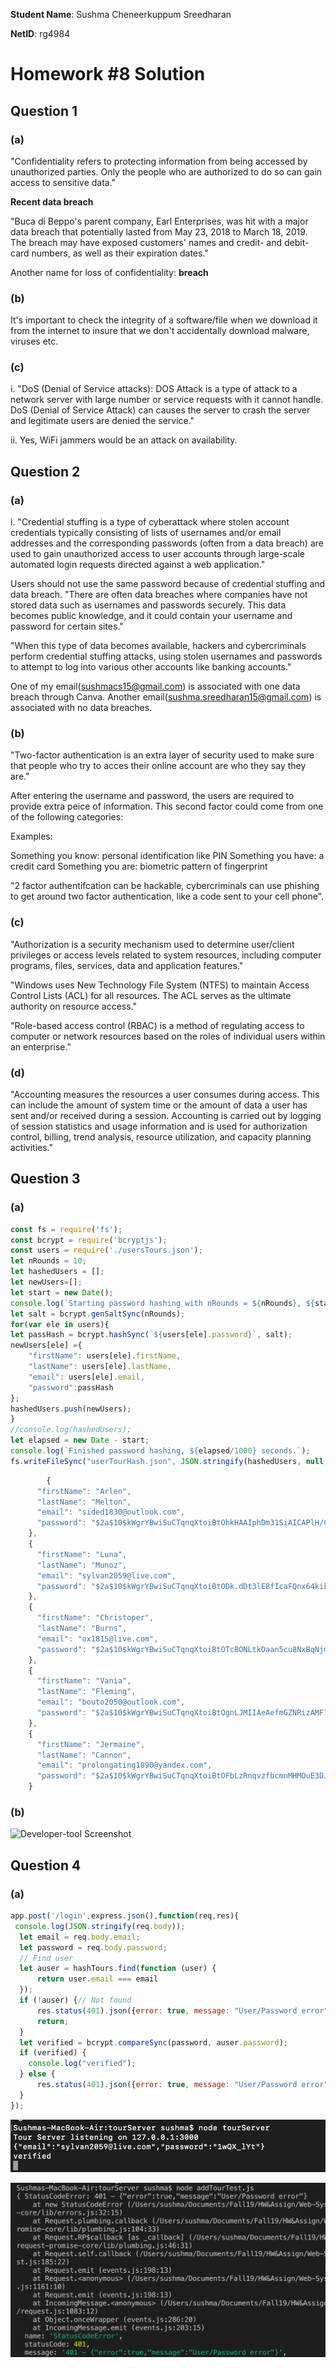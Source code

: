 **Student Name**:  Sushma Cheneerkuppum Sreedharan

**NetID**: rg4984

# Homework #8 Solution

## Question 1 

### (a)

"Confidentiality refers to protecting information from being accessed by unauthorized parties. Only the people who are authorized to do so can gain access to sensitive data."

**Recent data breach**

"Buca di Beppo's parent company, Earl Enterprises, was hit with a major data breach that potentially lasted from May 23, 2018 to March 18, 2019. The breach may have exposed customers' names and credit- and debit-card numbers, as well as their expiration dates."

Another name for loss of confidentiality: **breach**

### (b)

It's important to check the integrity of a software/file when we download it from the internet to insure that we don't accidentally download malware, viruses etc.

### (c)

i. "DoS  (Denial of Service attacks): DOS Attack is a type of attack to a network server  with large number or service requests with it cannot handle. DoS (Denial of Service Attack) can causes the server to crash the server and legitimate users are denied the service."

ii. Yes, WiFi jammers would be an attack on availability.

## Question 2

### (a)

i. "Credential stuffing is a type of cyberattack where stolen account credentials typically consisting of lists of usernames and/or email addresses and the corresponding passwords (often from a data breach) are used to gain unauthorized access to user accounts through large-scale automated login requests directed against a web application."

Users should not use the same password because of credential stuffing and data breach.
"There are often data breaches where companies have not stored data such as usernames and passwords securely. This data becomes public knowledge, and it could contain your username and password for certain sites."

"When this type of data becomes available, hackers and cybercriminals perform credential stuffing attacks, using stolen usernames and passwords to attempt to log into various other accounts like banking accounts."

One of my email(sushmacs15@gmail.com) is associated with one data breach through Canva. 
Another email(sushma.sreedharan15@gmail.com) is associated with no data breaches.

### (b)

"Two-factor authentication is an extra layer of security used to make sure that people who try to acces their online account are who they say they are."

After entering the username and password, the users are required to provide extra peice of information. This second factor could come from one of the following categories:

Examples:

Something you know: personal identification like PIN
Something you have: a credit card
Something you are: biometric pattern of fingerprint

"2  factor authentifcation can be hackable, cybercriminals can use phishing to get around two factor authentication, like a code sent to your cell phone".

### (c)

"Authorization is a security mechanism used to determine user/client privileges or access levels related to system resources, including computer programs, files, services, data and application features."

"Windows uses New Technology File System (NTFS) to maintain Access Control Lists (ACL) for all resources. The ACL serves as the ultimate authority on resource access."

"Role-based access control (RBAC) is a method of regulating access to computer or network resources based on the roles of individual users within an enterprise."


### (d)

"Accounting measures the resources a user consumes during access. This can include the amount of system time or the amount of data a user has sent and/or received during a session. Accounting is carried out by logging of session statistics and usage information and is used for authorization control, billing, trend analysis, resource utilization, and capacity planning activities."



## Question 3

### (a)

```javascript
const fs = require('fs');
const bcrypt = require('bcryptjs');
const users = require('./usersTours.json');
let nRounds = 10;
let hashedUsers = [];
let newUsers=[];
let start = new Date(); 
console.log(`Starting password hashing with nRounds = ${nRounds}, ${start}`);
let salt = bcrypt.genSaltSync(nRounds); 
for(var ele in users){
let passHash = bcrypt.hashSync(`${users[ele].password}`, salt);
newUsers[ele] ={
    "firstName": users[ele].firstName,
    "lastName": users[ele].lastName,
    "email": users[ele].email,
    "password":passHash
};
hashedUsers.push(newUsers);
}
//console.log(hashedUsers);
let elapsed = new Date - start; 
console.log(`Finished password hashing, ${elapsed/1000} seconds.`);
fs.writeFileSync("userTourHash.json", JSON.stringify(hashedUsers, null, 2));
```

```javascript
        {
      "firstName": "Arlen",
      "lastName": "Melton",
      "email": "sided1830@outlook.com",
      "password": "$2a$10$kWgrYBwiSuCTqnqXtoiBtOhkHAAIphDm31SiAICAPlH/CLdoKXCqS"
    },
    {
      "firstName": "Luna",
      "lastName": "Munoz",
      "email": "sylvan2059@live.com",
      "password": "$2a$10$kWgrYBwiSuCTqnqXtoiBtODk.dDt3lEBfIcaFQnx64kikb/bxl9FS"
    },
    {
      "firstName": "Christoper",
      "lastName": "Burns",
      "email": "ox1815@live.com",
      "password": "$2a$10$kWgrYBwiSuCTqnqXtoiBtOTcBONLtkDaan5cu8NxBqNjmHVgDDf5a"
    },
    {
      "firstName": "Vania",
      "lastName": "Fleming",
      "email": "bouto2050@outlook.com",
      "password": "$2a$10$kWgrYBwiSuCTqnqXtoiBtOgnLJMIIAeAefmGZNRizAMF7lD84RmHa"
    },
    {
      "firstName": "Jermaine",
      "lastName": "Cannon",
      "email": "prolongating1890@yandex.com",
      "password": "$2a$10$kWgrYBwiSuCTqnqXtoiBtOFbLzRnqvzfbcmnMHMOuE3DJalBGEFDa"
    }
```

### (b)

![Developer-tool Screenshot](images/hassPassword.png)

## Question 4

### (a)

```javascript
app.post('/login',express.json(),function(req,res){
 console.log(JSON.stringify(req.body));
  let email = req.body.email;
  let password = req.body.password;
  // Find user
  let auser = hashTours.find(function (user) {
      return user.email === email
  });
  if (!auser) {// Not found
      res.status(401).json({error: true, message: "User/Password error"});
      return;
  }
  let verified = bcrypt.compareSync(password, auser.password);
  if (verified) {
    console.log("verified");
  } else {
      res.status(401).json({error: true, message: "User/Password error"});
  }
});
```
![Developer-tool Screenshot](images/verified.png)

![Developer-tool Screenshot](images/error.png)
